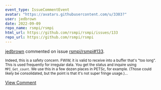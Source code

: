 ```yaml
---
event_type: IssueCommentEvent
avatar: "https://avatars.githubusercontent.com/u/3303?"
user: jedbrown
date: 2022-09-09
repo_name: rsmpi/rsmpi
html_url: https://github.com/rsmpi/rsmpi/issues/133
repo_url: https://github.com/rsmpi/rsmpi
---
```


<a href='https://github.com/jedbrown' target='_blank'>jedbrown</a> commented on issue <a href='https://github.com/rsmpi/rsmpi/issues/133' target='_blank'>rsmpi/rsmpi#133</a>.

<small>Indeed, this is a safety concern. FWIW, it is valid to receive into a buffer that's "too long". This is used frequently for irregular data. You get the status and inquire using `MPI_Get_count`. We use this in a few dozen places in PETSc, for example. (Those could likely be consolidated, but the point is that it's not super fringe usage.)...</small>

<a href='https://github.com/rsmpi/rsmpi/issues/133' target='_blank'>View Comment</a>